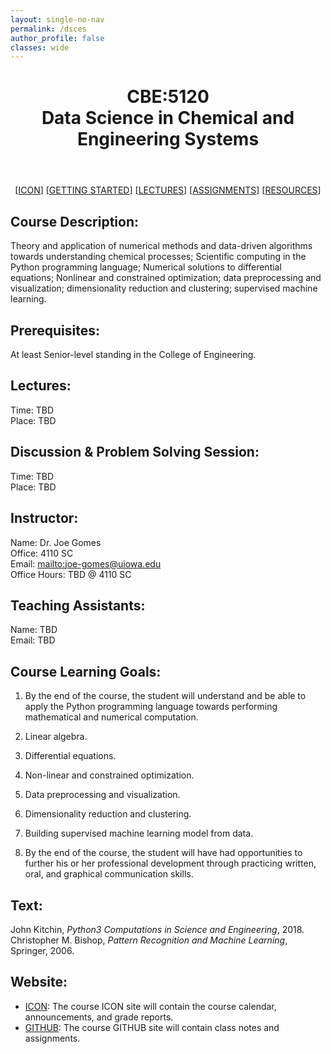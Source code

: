 ```yaml
---
layout: single-no-nav
permalink: /dsces
author_profile: false
classes: wide
---
```

<head>
  <title>CBE:5120 - Data Science in Chemical and Engineering Systems</title>
</head>
<p align="center">
  <header>
    <h1>CBE:5120<br>Data Science in Chemical and Engineering Systems</h1>
  </header>
</p>

<p align="center">
  [<a href="https://icon.uiowa.edu">ICON</a>] [<a href="https://www.github.com/thegomeslab/dsces/startup">GETTING STARTED</a>] [<a href="https://www.github.com/thegomeslab/dsces/lectures">LECTURES</a>] [<a href="https://www.github.com/thegomeslab/dsces/assignments">ASSIGNMENTS</a>] [<a href="https://www.github.com/thegomeslab/dsces/resources">RESOURCES</a>]
</p>

## Course Description:
Theory and application of numerical methods and data-driven algorithms towards understanding chemical processes; Scientific computing in the Python programming language; Numerical solutions to differential equations; Nonlinear and constrained optimization; data preprocessing and visualization; dimensionality reduction and clustering; supervised machine learning.

## Prerequisites:
At least Senior-level standing in the College of Engineering.

## Lectures:
Time: TBD  
Place: TBD

## Discussion & Problem Solving Session:
Time: TBD  
Place: TBD

## Instructor:
Name: Dr. Joe Gomes  
Office: 4110 SC  
Email: [mailto:joe-gomes@uiowa.edu](joe-gomes@uiowa.edu)  
Office Hours: TBD @ 4110 SC

## Teaching Assistants:
Name: TBD  
Email: TBD

## Course Learning Goals:
1. By the end of the course, the student will understand and be able to apply the Python programming language towards performing mathematical and numerical computation.

2. Linear algebra.

3. Differential equations.

4. Non-linear and constrained optimization.

5. Data preprocessing and visualization.

6. Dimensionality reduction and clustering.

7. Building supervised machine learning model from data. 

8. By the end of the course, the student will have had opportunities to further his or her professional development through practicing written, oral, and graphical communication skills.

## Text:
John Kitchin, _Python3 Computations in Science and Engineering_, 2018.  
Christopher M. Bishop, _Pattern Recognition and Machine Learning_, Springer, 2006.

## Website:
- [ICON](https://icon.uiowa.edu): The course ICON site will contain the course calendar, announcements, and grade reports.
- [GITHUB](https://www.github.com/thegomeslab/dsces): The course GITHUB site will contain class notes and assignments.
